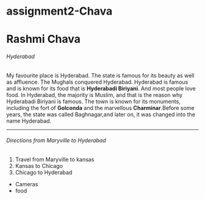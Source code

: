 # assignment2-Chava
# Rashmi Chava
###### Hyderabad

My favourite place is Hyderabad. The state is famous for its beauty as well as affluence. The Mughals conquered Hyderabad. Hyderabad is famous and is known for its food that is **Hyderabadi Biriyani**. And most people love food. In Hyderabad, the majority is Muslim, and that is the reason why Hyderabadi Biriyani is famous. The town is known for its monuments, including the fort of **Golconda** and the marvellous **Charminar**.Before some years, the state was called Baghnagar,and later on, it was changed into the name Hyderabad.

***

###### Directions from Maryville to Hyderabad
1. Travel from Maryville to kansas
2. Kansas to Chicago
3. Chicago to Hyderabad
  - Cameras
  - food